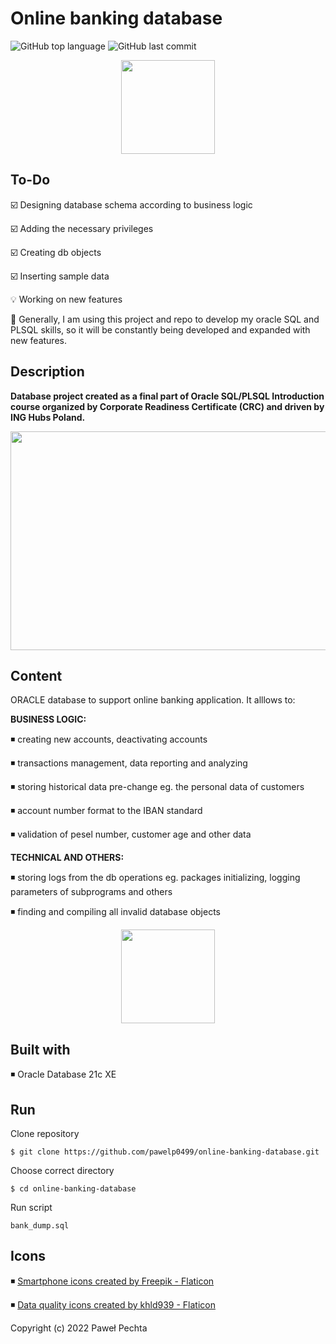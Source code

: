 # Online banking database


<img alt="GitHub top language" src="https://img.shields.io/github/languages/top/pawelp0499/online-banking-database?style=plastic"> <img alt="GitHub last commit" src="https://img.shields.io/github/last-commit/pawelp0499/online-banking-database?style=plastic">

<p align="center"> <img src="https://cdn-icons-png.flaticon.com/512/2097/2097276.png" width="150" height="150" /></p>


## To-Do

☑️ Designing database schema according to business logic

☑️ Adding the necessary privileges

☑️ Creating db objects

☑️ Inserting sample data

💡 Working on new features 

🚀 Generally, I am using this project and repo to develop my oracle SQL and PLSQL skills, so it will be constantly being developed and expanded with new features.

## Description

**Database project created as a final part of Oracle SQL/PLSQL Introduction course organized by Corporate Readiness Certificate (CRC) and driven by ING Hubs Poland.**

<p align="center"> <img src="https://raw.githubusercontent.com/pawelp0499/online-banking-database/main/schema/schema.png?token=GHSAT0AAAAAABVBV2KUFX2YIU3JTXH3NQDEYUTKWDQ" width="819" height="350" /></p>

## Content

ORACLE database to support online banking application. It alllows  to:

**BUSINESS LOGIC:**

◾ creating new accounts, deactivating accounts

◾ transactions management, data reporting and analyzing

◾ storing historical data pre-change eg. the personal data of customers

◾ account number format to the IBAN standard

◾ validation of pesel number, customer age and other data

**TECHNICAL AND OTHERS:**

◾ storing logs from the db operations eg. packages initializing, logging parameters of subprograms and others

◾ finding and compiling all invalid database objects

<p align="center"> <img src="https://cdn-icons-png.flaticon.com/512/7212/7212914.png" width="150" height="150" /></p>

## Built with

◾ Oracle Database 21c XE

## Run

Clone repository

```
$ git clone https://github.com/pawelp0499/online-banking-database.git
```

Choose correct directory

```
$ cd online-banking-database
```

Run script

```
bank_dump.sql
```

## Icons

◾ <a href="https://www.flaticon.com/free-icons/smartphone" title="smartphone icons">Smartphone icons created by Freepik - Flaticon</a>

◾ <a href="https://www.flaticon.com/free-icons/data-quality" title="data quality icons">Data quality icons created by khld939 - Flaticon</a>


Copyright (c) 2022 Paweł Pechta